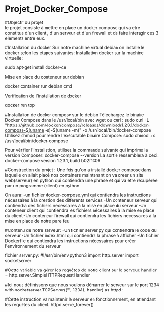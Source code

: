 # Projet_Docker_Compose

#Objectif du projet  
le projet consiste à mettre en place un docker compose qui va etre constitué d'un client , d'un serveur et d'un firewall et de faire interagir ces 3 elements entre eux.

#Installation du docker
Sur notre machine virtual debian on installe le docker selon les etapes suivantes:
Installation docker sur la machine virtuelle:

sudo apt-get install docker-ce

Mise en place du conteneur sur debian

docker container run debian cmd

Verification de l'installation de docker

docker run top

#Installation de docker compose sur le debian
Téléchargez le binaire Docker Compose dans le /usr/local/bin avec wget ou curl :
sudo curl -L "https://github.com/docker/compose/releases/download/1.23.1/docker-compose-$(uname -s)-$(uname -m)" -o /usr/local/bin/docker-compose
Utilisez chmod pour rendre l'exécutable binaire Compose:
sudo chmod +x /usr/local/bin/docker-compose

Pour vérifier l'installation, utilisez la commande suivante qui imprime la version Composer:
docker-compose --version
La sortie ressemblera à ceci:
docker-compose version 1.23.1, build b02f1306 

#Construction du projet :
Une fois qu'on a installé docker compose dans laquelle on allait placé nos containers maintenant on va creer un site web(serveur) en python qui contiendra une phrase et qui va etre récupérée par un programme (client) en python

On aura:
-un fichier docker-compose.yml qui contiendra les instructions nécessaires à la creation des differents services
-Un conteneur serveur qui contiendra des fichiers necessaires à la mise en place du serveur
-Un conteneur client qui contiendra les fichiers nécessaires à la mise en place du client
-Un conteneur firewall qui contiendra les fichiers necessaires à la mise en place de notre pare feu

#Contenu de notre serveur:
-Un fichier server.py qui contiendra le code du serveur
-Un fichier index.html qui contiendra la phrase à afficher
-Un fichier Dockerfile qui contiendra les instructions nécessaires pour créer l'environnement du serveur

fichier server.py:
#!/usr/bin/env python3
import http.server
import socketserver

#Cette variable va gérer les requêtes de notre client sur le serveur.
handler = http.server.SimpleHTTPRequestHandler

#Ici nous définissons que nous voulons démarrer le serveur sur le port 1234
with socketserver.TCPServer(("", 1234), handler) as httpd :

#Cette instruction va maintenir le serveur en fonctionnement, en attendant les requêtes du client.
httpd.serve_forever()



